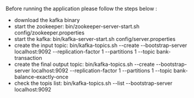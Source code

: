 Before running the application please follow the steps below :

- download the kafka binary
- start the zookeeper: bin/zookeeper-server-start.sh config/zookeeper.properties
- start the kafka:  bin/kafka-server-start.sh config/server.properties
- create the input topic: bin/kafka-topics.sh --create --bootstrap-server localhost:9092 --replication-factor 1 --partitions 1 --topic bank-transaction
- create the final output topic: bin/kafka-topics.sh --create --bootstrap-server localhost:9092 --replication-factor 1 --partitions 1 --topic bank-balance-exactly-once
- check the topis list: bin/kafka-topics.sh --list --bootstrap-server localhost:9092